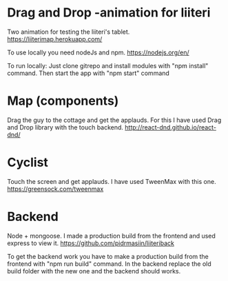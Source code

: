 # Drag and Drop -animation for liiteri

Two animation for testing the liiteri's tablet. https://liiterimap.herokuapp.com/ 

To use locally you need nodeJs and npm. https://nodejs.org/en/ 

To run locally: Just clone gitrepo and install modules with "npm install" command. Then start the app with "npm start" command

# Map (components)

Drag the guy to the cottage and get the applauds. For this I have used Drag and Drop library with the touch backend. http://react-dnd.github.io/react-dnd/ 

# Cyclist

Touch the screen and get applauds. I have used TweenMax with this one. https://greensock.com/tweenmax 

# Backend

Node + mongoose. I made a production build from the frontend and used express to view it. https://github.com/pidrmasiin/liiteriback

To get the backend work you have to make a production build from the frontend with "npm run build" command. In the backend replace the old build folder with the new one and the backend should works.



